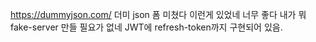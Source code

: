 https://dummyjson.com/
더미 json 폼 미쳤다
이런게 있었네 너무 좋다
내가 뭐 fake-server 만들 필요가 없네
JWT에 refresh-token까지 구현되어 있음.
